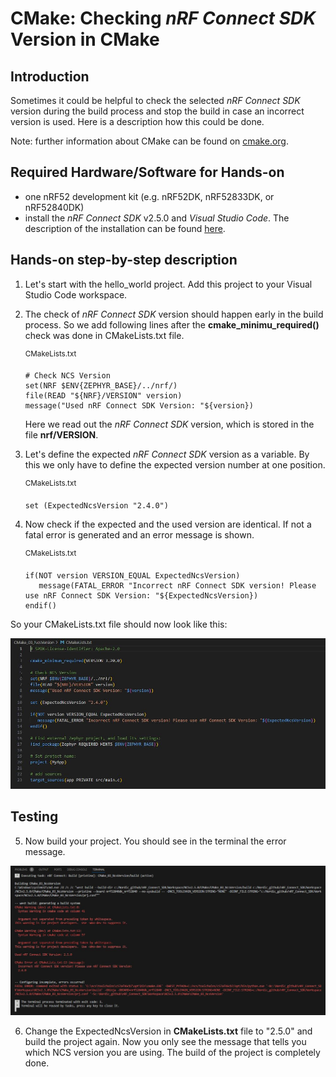 # CMake: Checking _nRF Connect SDK_ Version in CMake

## Introduction

Sometimes it could be helpful to check the selected _nRF Connect SDK_ version during the build process and stop the build in case an incorrect version is used. Here is a description how this could be done. 

Note: further information about CMake can be found on [cmake.org](cmake.org).

## Required Hardware/Software for Hands-on
- one nRF52 development kit (e.g. nRF52DK, nRF52833DK, or nRF52840DK)
- install the _nRF Connect SDK_ v2.5.0 and _Visual Studio Code_. The description of the installation can be found [here](https://developer.nordicsemi.com/nRF_Connect_SDK/doc/2.5.0/nrf/getting_started/assistant.html#).

## Hands-on step-by-step description 

1) Let's start with the hello_world project. Add this project to your Visual Studio Code workspace. 

2) The check of _nRF Connect SDK_ version should happen early in the build process. So we add following lines after the __cmake_minimu_required()__ check was done in CMakeLists.txt file.

   <sup>CMakeLists.txt </sup>

       # Check NCS Version
       set(NRF $ENV{ZEPHYR_BASE}/../nrf/)
       file(READ "${NRF}/VERSION" version)
       message("Used nRF Connect SDK Version: "${version})

   Here we read out the _nRF Connect SDK_ version, which is stored in the file __nrf/VERSION__.

3) Let's define the expected _nRF Connect SDK_ version as a variable. By this we only have to define the expected version number at one position.

   <sup>CMakeLists.txt </sup>

       set (ExpectedNcsVersion "2.4.0")

4) Now check if the expected and the used version are identical. If not a fatal error is generated and an error message is shown.

   <sup>CMakeLists.txt </sup>

       if(NOT version VERSION_EQUAL ExpectedNcsVersion)
          message(FATAL_ERROR "Incorrect nRF Connect SDK version! Please use nRF Connect SDK Version: "${ExpectedNcsVersion})
       endif()

So your CMakeLists.txt file should now look like this:

![](images/03_CMakeLists.txt.jpg)


## Testing

5) Now build your project. You should see in the terminal the error message.

![](images/03_Terminal_Error.jpg)

6) Change the ExpectedNcsVersion in __CMakeLists.txt__ file to "2.5.0" and build the project again. Now you only see the message that tells you which NCS version you are using. The build of the project is completely done. 
